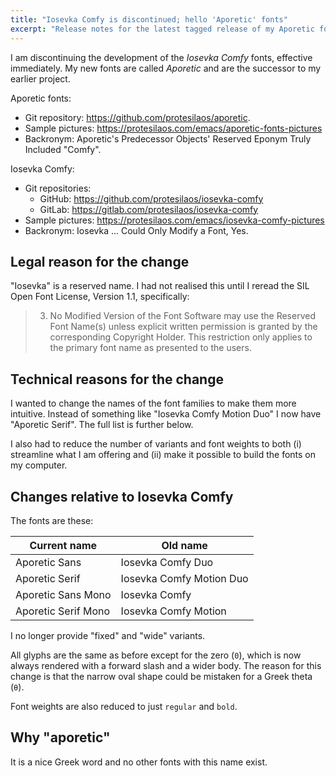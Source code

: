```yaml
---
title: "Iosevka Comfy is discontinued; hello 'Aporetic' fonts"
excerpt: "Release notes for the latest tagged release of my Aporetic fonts."
---
```


I am discontinuing the development of the _Iosevka Comfy_ fonts,
effective immediately. My new fonts are called _Aporetic_ and are the
successor to my earlier project.

Aporetic fonts:

+ Git repository: <https://github.com/protesilaos/aporetic>.
+ Sample pictures: <https://protesilaos.com/emacs/aporetic-fonts-pictures>
+ Backronym: Aporetic's Predecessor Objects' Reserved Eponym Truly Included "Comfy".

Iosevka Comfy:

+ Git repositories:
  + GitHub: <https://github.com/protesilaos/iosevka-comfy>
  + GitLab: <https://gitlab.com/protesilaos/iosevka-comfy>
+ Sample pictures: <https://protesilaos.com/emacs/iosevka-comfy-pictures>
+ Backronym: Iosevka ... Could Only Modify a Font, Yes.

## Legal reason for the change

"Iosevka" is a reserved name. I had not realised this until I reread
the SIL Open Font License, Version 1.1, specifically:

> 3. No Modified Version of the Font Software may use the Reserved
>    Font Name(s) unless explicit written permission is granted by the
>    corresponding Copyright Holder. This restriction only applies to
>    the primary font name as presented to the users.

## Technical reasons for the change

I wanted to change the names of the font families to make them more
intuitive. Instead of something like "Iosevka Comfy Motion Duo" I now
have "Aporetic Serif". The full list is further below.

I also had to reduce the number of variants and font weights to both
(i) streamline what I am offering and (ii) make it possible to build
the fonts on my computer.

## Changes relative to Iosevka Comfy

The fonts are these:

| Current name        | Old name                 |
|---------------------|--------------------------|
| Aporetic Sans       | Iosevka Comfy Duo        |
| Aporetic Serif      | Iosevka Comfy Motion Duo |
| Aporetic Sans Mono  | Iosevka Comfy            |
| Aporetic Serif Mono | Iosevka Comfy Motion     |

I no longer provide "fixed" and "wide" variants.

All glyphs are the same as before except for the zero (`0`), which is
now always rendered with a forward slash and a wider body. The reason
for this change is that the narrow oval shape could be mistaken for a
Greek theta (`θ`).

Font weights are also reduced to just `regular` and `bold`.

## Why "aporetic"

It is a nice Greek word and no other fonts with this name exist.
